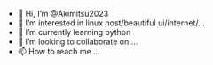 - 👋 Hi, I’m @Akimitsu2023
- 👀 I’m interested in linux host/beautiful ui/internet/...
- 🌱 I’m currently learning python
- 💞️ I’m looking to collaborate on ...
- 📫 How to reach me ...
